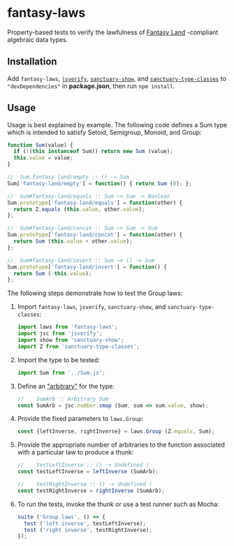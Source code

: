 # fantasy-laws

Property-based tests to verify the lawfulness of [Fantasy Land][1] -compliant
algebraic data types.

## Installation

Add `fantasy-laws`, [`jsverify`][2], [`sanctuary-show`][3], and
[`sanctuary-type-classes`][4] to `"devDependencies"` in __package.json__,
then run `npm install`.

## Usage

Usage is best explained by example. The following code defines a Sum type which
is intended to satisfy Setoid, Semigroup, Monoid, and Group:

```javascript
function Sum(value) {
  if (!(this instanceof Sum)) return new Sum (value);
  this.value = value;
}

//  Sum.fantasy-land/empty :: () -> Sum
Sum['fantasy-land/empty'] = function() { return Sum (0); };

//  Sum#fantasy-land/equals :: Sum ~> Sum -> Boolean
Sum.prototype['fantasy-land/equals'] = function(other) {
  return Z.equals (this.value, other.value);
};

//  Sum#fantasy-land/concat :: Sum ~> Sum -> Sum
Sum.prototype['fantasy-land/concat'] = function(other) {
  return Sum (this.value + other.value);
};

//  Sum#fantasy-land/invert :: Sum ~> () -> Sum
Sum.prototype['fantasy-land/invert'] = function() {
  return Sum (-this.value);
};
```

The following steps demonstrate how to test the Group laws:

1.  Import `fantasy-laws`, `jsverify`, `sanctuary-show`, and
    `sanctuary-type-classes`:

    ```javascript
    import laws from 'fantasy-laws';
    import jsc from 'jsverify';
    import show from 'sanctuary-show';
    import Z from 'sanctuary-type-classes';
    ```

2.  Import the type to be tested:

    ```javascript
    import Sum from '../Sum.js';
    ```

3.  Define an ["arbitrary"][5] for the type:

    ```javascript
    //    SumArb :: Arbitrary Sum
    const SumArb = jsc.number.smap (Sum, sum => sum.value, show);
    ```

4.  Provide the fixed parameters to `laws.Group`:

    ```javascript
    const {leftInverse, rightInverse} = laws.Group (Z.equals, Sum);
    ```

5.  Provide the appropriate number of arbitraries to the function associated
    with a particular law to produce a thunk:

    ```javascript
    //    testLeftInverse :: () -> Undefined !
    const testLeftInverse = leftInverse (SumArb);

    //    testRightInverse :: () -> Undefined !
    const testRightInverse = rightInverse (SumArb);
    ```

6.  To run the tests, invoke the thunk or use a test runner such as Mocha:

    ```javascript
    suite ('Group laws', () => {
      test ('left inverse', testLeftInverse);
      test ('right inverse', testRightInverse);
    });
    ```


[1]: https://github.com/fantasyland/fantasy-land
[2]: https://github.com/jsverify/jsverify
[3]: https://github.com/sanctuary-js/sanctuary-show
[4]: https://github.com/sanctuary-js/sanctuary-type-classes
[5]: https://github.com/jsverify/jsverify#arbitrary-data
